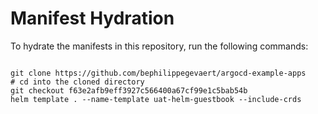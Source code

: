 
# Manifest Hydration

To hydrate the manifests in this repository, run the following commands:

```shell

git clone https://github.com/bephilippegevaert/argocd-example-apps
# cd into the cloned directory
git checkout f63e2afb9eff3927c566400a67cf99e1c5bab54b
helm template . --name-template uat-helm-guestbook --include-crds
```